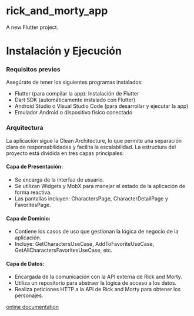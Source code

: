 # rick_and_morty_app

A new Flutter project.

# Instalación y Ejecución

### Requisitos previos

Asegúrate de tener los siguientes programas instalados:

- Flutter (para compilar la app): Instalación de Flutter
- Dart SDK (automáticamente instalado con Flutter)
- Android Studio o Visual Studio Code (para desarrollar y ejecutar la app)
- Emulador Android o dispositivo físico conectado

### Arquitectura
La aplicación sigue la Clean Architecture, lo que permite una separación clara de responsabilidades y facilita la escalabilidad. La estructura del proyecto está dividida en tres capas principales:

#### Capa de Presentación:

- Se encarga de la interfaz de usuario.
- Se utilizan Widgets y MobX para manejar el estado de la aplicación de forma reactiva.
- Las pantallas incluyen: CharactersPage, CharacterDetailPage y FavoritesPage.

#### Capa de Dominio:

- Contiene los casos de uso que gestionan la lógica de negocio de la aplicación.
- Incluye: GetCharactersUseCase, AddToFavoriteUseCase, GetAllCharactersFavoritesUseCase, etc.

#### Capa de Datos:

- Encargada de la comunicación con la API externa de Rick and Morty.
- Utiliza un repositorio para abstraer la lógica de acceso a los datos.
- Realiza peticiones HTTP a la API de Rick and Morty para obtener los personajes.




[online documentation](https://docs.flutter.dev/)
